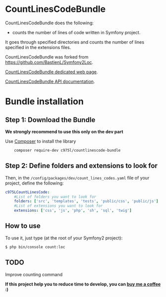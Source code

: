 CountLinesCodeBundle
====================

CountLinesCodeBundle does the following:

- counts the number of lines of code written in Symfony project.

It goes through specified directories and counts the number of lines specified in the extensions files.

CountLinesCodeBundle was forked from https://github.com/BastienL/Symfony2Loc.

[CountLinesCodeBundle dedicated web page](https://975l.com/en/pages/count-lines-code-bundle).

[CountLinesCodeBundle API documentation](https://975l.com/apidoc/c975L/CountLinesCodeBundle.html).

Bundle installation
===================

Step 1: Download the Bundle
---------------------------
**We strongly recommend to use this only on the dev part**

Use [Composer](https://getcomposer.org) to install the library
```bash
    composer require-dev c975l/countlinescode-bundle
```

Step 2: Define folders and extensions to look for
-------------------------------------------------
Then, in the `/config/packages/dev/count_lines_codes.yaml` file of your project, define the following:

```yml
c975LCountLinesCode:
    #List of folders you want to look for
    folders: ['src', 'templates', 'tests', 'public/css', 'public/js']
    #List of extensions you want to look for
    extensions: ['css', 'js', 'php', 'sh', 'sql', 'twig']
```

How to use
----------
To use it, just type (at the root of your Symfony2 project):
```bash
$ php bin/console count:loc
```

TODO
----
Improve counting command

**If this project help you to reduce time to develop, you can [buy me a coffee](https://www.buymeacoffee.com/LaurentMarquet) :)**